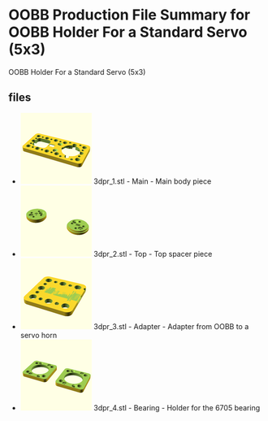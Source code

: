# OOBB Production File Summary for OOBB Holder For a Standard Servo (5x3)
OOBB Holder For a Standard Servo (5x3)
## files

* ![image](images/3dpr_1_140.png) 3dpr_1.stl  - Main - Main body piece  
* ![image](images/3dpr_2_140.png) 3dpr_2.stl  - Top - Top spacer piece  
* ![image](images/3dpr_3_140.png) 3dpr_3.stl  - Adapter - Adapter from OOBB to a servo horn  
* ![image](images/3dpr_4_140.png) 3dpr_4.stl  - Bearing - Holder for the 6705 bearing  
